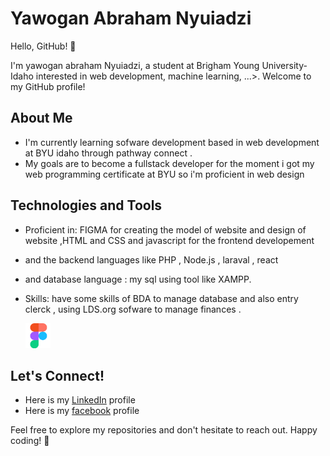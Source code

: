 
#  Yawogan Abraham Nyuiadzi

Hello, GitHub! 👋

I'm yawogan abraham Nyuiadzi, a student at Brigham Young University-Idaho interested in  web development, machine learning, ...>. Welcome to my GitHub profile!

## About Me

- I'm currently learning  sofware development based  in web development at BYU idaho through pathway connect .
- My goals are to become a fullstack developer for the moment i got my web programming certificate at BYU so i'm proficient in web design 


## Technologies and Tools

- Proficient in: FIGMA for creating the model of website and design of website ,HTML and CSS and javascript for the frontend developement
- and the backend languages like PHP , Node.js , laraval , react
- and database language : my sql using tool like XAMPP.
- Skills: have some skills of BDA to manage database and also  entry clerck , using LDS.org sofware to manage finances .

  <div> 
  <img src="https://github.com/devicons/devicon/blob/master/icons/figma/figma-original.svg"  title="figma" alt="React" width="40" height="40"/>&nbsp;
    
  </div>

## Let's Connect!

- Here is my [LinkedIn](https://www.linkedin.com/feed/ ) profile
- Here is my [facebook](https://www.facebook.com/profile.php?id=61562232477552 ) profile

Feel free to explore my repositories and don't hesitate to reach out. Happy coding! 🚀

